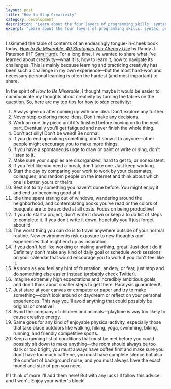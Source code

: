 ```yaml
---
layout: post
title: "How to Stop Creativity"
category: development
description: "Learn about the four layers of programming skills: syntax, programmatic thinking, creativity, and interdisciplinary skills."
excerpt: "Learn about the four layers of programming skills: syntax, programmatic thinking, creativity, and interdisciplinary skills."
---
```


I skimmed the table of contents of an endearingly tongue-in-cheek book today, [_How to Be Miserable: 40 Strategies You Already Use_](http://a.co/6JyYPT7) by Randy J. Paterson (HT [Sam Hurd](https://www.patreon.com/samhurd)). For a long time, I've wanted to share what I've learned about creativity—what it is, how to learn it, how to navigate its challenges. This is mainly because learning and practicing creativity has been such a challenge in my own experience—but the most hard-won and necessary personal learning is often the hardest (and most important) to share.

In the spirit of _How to Be Miserable_, I thought maybe it would be easier to communicate my thoughts about creativity by turning the tables on the question. So, here are my top tips for how to _stop_ creativity:

1. Always give up after coming up with one idea. Don't explore any further.
2. Never stop exploring more ideas. Don't make any decisions.
3. Work on one tiny piece until it's finished before moving on to the next part. Eventually you'll get fatigued and never finish the whole thing.
4. Don't act silly! Don't be weird! Be normal!
5. If you do end up making something, don't show it to anyone—other people might encourage you to make more things.
6. If you have a spontaneous urge to draw or paint or write or sing, don't listen to it.
7. Make sure your supplies are disorganized, hard to get to, or nonexistent.
8. If you feel like you need a break, don't take one. Just keep working.
9. Start the day by comparing your work to work by your classmates, colleagues, and random people on the internet and think about which one is better, yours or theirs.
10. Best not to try something you haven't done before. You might enjoy it and end up becoming good at it.
11. Idle time spent staring out of windows, wandering around the neighborhood, and contemplating books you've read or the colors of bouquets are to be avoided at all costs. Focus on being productive!
12. If you do start a project, don't write it down or keep a to do list of steps to complete it. If you don't write it down, hopefully you'll just forget about it!
13. The worst thing you can do is to travel anywhere outside of your normal routine. New environments risk exposure to new thoughts and experiences that might end up as inspiration.
14. If you don't feel like working or making anything, great! Just don't do it! Definitely don't make any kind of daily goal or schedule work sessions on your calendar that would encourage you to work if you don't feel like it.
15. As soon as you feel any hint of frustration, anxiety, or fear, just stop and do something else easier instead (probably check Twitter).
16. Imagine extremely high expectations and incredibly ambitious goals, and don't think about smaller steps to get there. Paralysis guaranteed!
17. Just stare at your canvas or computer or paper and try to make something—don't look around or daydream or reflect on your personal experiences. This way you'll avoid anything that could possibly be original or creative!
18. Avoid the company of children and animals—playtime is way too likely to cause creative energy.
19. Same goes for any kind of enjoyable physical activity, especially those that take place outdoors like walking, hiking, yoga, swimming, biking, running, and friendly competitive sports.
20. Keep a running list of conditions that must be met before you could possibly sit down to make anything—the room should always be too dark or too bright, you must always have coffee first and make sure you don't have too much caffeine, you must have complete silence but also the comfort of background noise, and you must always have the exact model and size of pen you need.

If I think of more I'll add them here! But with any luck I'll follow this advice and I won't. Enjoy your writer's block!
